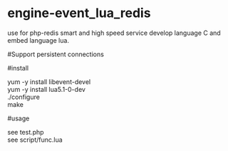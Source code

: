 # engine-event_lua_redis

use for php-redis smart and high speed service
develop language C and embed language lua.

#Support persistent connections

#install

yum -y install libevent-devel  
yum -y install lua5.1-0-dev  
./configure  
make  

#usage

see test.php  
see script/func.lua  
